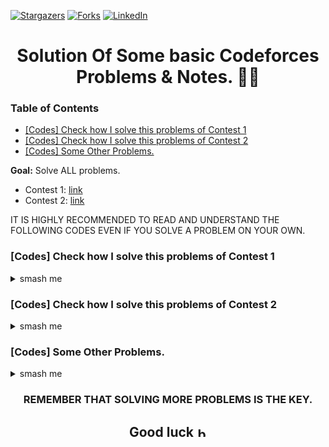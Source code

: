 [![Stargazers][stars-shield]][stars-url]
[![Forks][forks-shield]][forks-url]
[![LinkedIn][linkedin-shield]][linkedin-url]

[forks-shield]: https://img.shields.io/github/forks/Andrew-Velox/CP-SOL-NOTES.svg?style=for-the-badge
[forks-url]: https://github.com/Andrew-Velox/CP-SOL-NOTES/network/members
[stars-shield]: https://img.shields.io/github/stars/Andrew-Velox/CP-SOL-NOTES.svg?style=for-the-badge
[stars-url]: https://github.com/Andrew-Velox/CP-SOL-NOTES/stargazers
[linkedin-shield]: https://img.shields.io/badge/-LinkedIn-black.svg?style=for-the-badge&logo=linkedin&colorB=555
[linkedin-url]: https://linkedin.com/in/mohabbat69

<h1 align="center"> Solution Of Some basic Codeforces Problems & Notes. 👾🎯 </h1>

### Table of Contents
- [[Codes] Check how I solve this problems of Contest 1](#codes-check-how-I-solve-this-problems-of-contest-1)
- [[Codes] Check how I solve this problems of Contest 2](#codes-check-how-I-solve-this-problems-of-contest-2)
- [[Codes] Some Other Problems. ](#other)




**Goal:** Solve ALL problems.
- Contest 1: [link](https://codeforces.com/group/MWSDmqGsZm/contest/219158)
- Contest 2: [link](https://codeforces.com/group/MWSDmqGsZm/contest/219432)
<!--- Contest 3: [link](https://vjudge.net/contest/468964) -->


IT IS HIGHLY RECOMMENDED TO READ AND UNDERSTAND THE FOLLOWING CODES EVEN IF YOU SOLVE A PROBLEM ON YOUR OWN.

### [Codes] Check how I solve this problems of Contest 1
<details> <summary> smash me </summary>

<b>1. Problem A</b>

<details> <summary> Code(C++) </summary>

```c++
#include <iostream>
using namespace std;
int main(){
    string n;
    cin >> n;
    cout << "Hello, " << n << endl;
}
```

</details>
<br>

<b>2. Problem B</b>

<details> <summary> Code(C++) </summary>

```c++
#include <iostream>
using namespace std;
int main(){
    //Only one: int, long long, char, float and double respectively.
    string p;
    int n;
    long long s;
    char r;
    float d;
    double rr;
    cin >> n >> s >> r >> d >> rr;
    cout << n << endl;
    cout << s << endl;
    cout << r << endl;
    cout << d << endl;
    cout << rr << endl;
    
}
```

</details>
<br>

<b>3. Problem C</b>

<details> <summary> Code(C++) </summary>

```c++
#include <iostream>
using namespace std;
int main(){
    long long int a,b;
    
    cin >> a >> b;
    cout << a << " + " << b << " = " << a+b << endl;
    cout << a <<" * " << b << " = " << a*b << endl;
    cout << a << " - " << b << " = " << a-b << endl;
    
}
```

</details>
<br>

<b>4. Problem D</b>

<details> <summary> Code(C++) </summary>

```c++
#include <iostream>
using namespace std;
int main(){
    long long int a,b,c,d;
    cin >> a >> b >> c >> d;
    cout << "Difference = " << (a*b)-(c*d) << endl;
}
```

</details>
<br>

<b>5. Problem E</b>

<details> <summary> Code(C++) </summary>

```c++
#include <iostream>
#include<iomanip>

using namespace std;
int main(){
    double a,ans,pi=3.141592653;

    cin >> a;
    ans = pi*a*a;
    cout << fixed << setprecision(9) ;
    cout << ans;
}
```

</details>
<br>

<b>6. Problem F</b>

<details> <summary> Code(C++) </summary>

```c++
#include <iostream>
using namespace std;

int main(){
    long long int a,b,n,x,y;
    cin >> n >> y;
    
    
    for(x=1;x<=1;x++){
        a = n%10;
        b = y%10;
        }
    cout << a+b;
    
}
```

</details>
<br>

<b>7. Problem G</b>

<details> <summary> Code(C++) </summary>

```c++
#include <iostream>
using namespace std;

int main(){
    long long int a=0,n,x;
    cin >> n;
    a = (n * (n + 1)) / 2;
    cout << a;    
}
```

</details>
<br>

<b>8. Problem H</b>

<details> <summary> Code(C++) </summary>

```c++
#include <iostream>
#include <cmath>

using namespace std;
int main(){
    double a,b;

    cin >> a >> b;
    double all1 = a/b;

    cout << "floor " << a << " / " << b << " = " << floor(all1) << endl;
    cout << "ceil " << a << " / " << b << " = " << ceil(all1) << endl;
    cout << "round " << a << " / " << b << " = " << round(all1) << endl;

}
```

</details>
<br>

<b>9. Problem I</b>

<details> <summary> Code(C++) </summary>

```c++
#include <iostream>

using namespace std;
int main(){
    double a,b;

    cin >> a >> b;
    if(a>=b){
        cout << "Yes";
    }
    else{
        cout << "No";
    }
}
```

</details>
<br>

<b>10. Problem J</b>

<details> <summary> Code(C++) </summary>

```c++
#include <iostream>

using namespace std;
int main(){
    long long int a,b;

    cin >> a >> b;
    if(a%b==0 || b%a==0){
        cout << "Multiples";
    }
    else 
    {
        cout << "No Multiples";
    }
}
```

</details>
<br>

<b>11. Problem K</b>

<details> <summary> Code(C++) </summary>

```c++
#include <iostream>

using namespace std;
int main(){
    long long int a,b,c;

    cin >> a >> b >> c;
    if((a<b && a<c) && (b>a && b>c)){
        cout << a << " " << b;
    }
    else if((b<a && b<c) && (a>b && a>c)){
        cout << b << " " << a;
    }
    else if(b==a && b<c){
        cout << b << " " << c;
    }
    else if(a==b && c<a){
        cout << c << " " << a;
    }
    else if(a==b && a<c){
        cout << a << " " << c;
    }
    else if(a==c && b<a){
        cout << b << " " << a; 
    }
    else if(a==c && a<b){
        cout << a << " " << b; 
    }
    else if(b==c && b<a){
        cout << b << " " << a;
    }
    else if((a<b && a<c) && (c>a && c>b)){
        cout << a << " " << c;
    }
    else if((c<a && c<b) && (a>b && a>c)){
        cout << c << " " << a;
    }
    else if((b<a && b<c) && (c>a && c>b)){
        cout << b << " " << c;
    }
    else if((c<a && c<b) && (b>a && b>c)){
        cout << c << " " << b;
    }
    else{
        cout << a << " " << b;
    }
}
```

</details>
<br>

<b>12. Problem L</b>

<details> <summary> Code(C++) </summary>

```c++
#include <bits/stdc++.h>
using namespace std;

int main(){
    string a,b;
    string c,d;

    cin >> a >> b;
    cin >> c >> d;

    if(b==d){
        cout << "ARE Brothers";
    }
    else{
        cout << "NOT";
    }
}
```

</details>
<br>

<b>13. Problem M</b>

<details> <summary> Code(C++) </summary>

```c++
#include <iostream>

using namespace std;
int main(){
    char c;
    cin >> c;
    if(c>='A' && c<='Z'){
        cout << "ALPHA" << endl;
        cout << "IS CAPITAL";
    }
    else if(c>='a' && c<='z'){
        cout << "ALPHA" << endl;
        cout << "IS SMALL";
    }
    else{
        cout << "IS DIGIT";
    }
}
```

</details>
<br>

<b>14. Problem N</b>

<details> <summary> Code(C++) </summary>

```c++
#include <iostream>

using namespace std;
int main(){
    char c;
    cin >> c;
    if(c>='A' && c<='Z'){
        auto x = int(c)+32;
        cout << (char)x;
    }
    else if(c>='a' && c<='z'){
        auto y =int(c)-32;
        cout << (char)y;
    }   
}
```

</details>
<br>

<b>15. Problem O</b>

<details> <summary> Code(C++) </summary>

```c++
#include <iostream>

using namespace std;
int main(){
    long long int a,b;
    char s;


    cin >> a >> s >> b;

    if(s=='+'){
        cout << a+b;
    }
    else if(s=='-'){
        cout << a-b;
    }
    else if(s=='*'){
        cout << a*b;
    }
    else{
        cout << a/b;
    }
}
```

</details>
<br>

<b>16. Problem P</b>

<details> <summary> Code(C++) </summary>

```c++
#include <iostream>
using namespace std;
 
int main(){    
    long long int n;
    
    cin >> n;  
    while (n >= 10)
        n /= 10;   
    if(n%2==0){
        cout << "EVEN";
    }
    else{
        cout << "ODD";
    }
    
}
```

</details>
<br>

<b>17. Problem Q</b>

<details> <summary> Code(C++) </summary>

```c++
#include <bits/stdc++.h>
using namespace std;

int main(){

    float x,y;

    cin >> x >> y;

    if( x>0 && y>0) cout << "Q1" << endl;
    else if( x<0 && y>0) cout << "Q2" << endl;
    else if( x<0 && y<0) cout << "Q3" << endl;
    else if( x>0 && y<0) cout << "Q4" << endl;
    else if( x==0 && y == 0) cout << "Origem" << endl;
    else if( x>0 || x<0 && y == 0) cout << "Eixo X" << endl;
    else if( x==0 && y<0 || y>0) cout << "Eixo Y" << endl;
    return 0;
}
```

</details>
<br>

<b>18. Problem R</b>

<details> <summary> Code(C++) </summary>

```c++
#include <bits/stdc++.h>
using namespace std;

int main(){
    long long n;
    int yr=365,mo=30,count=0,moc=0;
    int temp,motemp;

    cin >> n;

    temp =n;
   if(n>=yr){
    for(int x=yr; x<=n; x+=yr){
        count++;
        temp-=yr;
        }
        cout << count << " years" << "\n";
   }

   else{
    cout << count << " years" << "\n";
   }
   
   motemp =temp;
   
   if(temp>=mo){
    
    for(int x=mo; x<=temp; x+=mo){
        moc++;
        motemp-=mo;
        }
        cout << moc << " months" "\n";
        cout << motemp << " days" << "\n";
    }
    else{
        cout << moc << " months" << "\n";
        cout << motemp << " days" << "\n";
    }
}
```

</details>
<br>

<b>19. Problem S</b>

<details> <summary> Code(C++) </summary>

```c++
#include <bits/stdc++.h>
using namespace std;

int main(){
    // [0,25], (25,50], (50,75], (75,100]
    float n;

    cin >> n;

    if(n>=0 && n<=25){
        cout << "Interval [0,25]";
    }
    else if(n>25 && n<=50){
        cout << "Interval (25,50]";
    }
    else if(n>50 && n<=75){
        cout << "Interval (50,75]";
    }
    else if(n>75 && n<=100){
        cout << "Interval (75,100]";
    }
    else{
        cout << "Out of Intervals";
    }

}
```

</details>
<br>

<b>20. Problem T</b>

<details> <summary> Code(C++) </summary>

```c++
#include <bits/stdc++.h>
using namespace std;

int main(){
    long long a,b,c;
    cin >> a >> b >> c;

    // 1st one //
    if(a<b && a<c) cout << a << "\n";
    else if(b<a && b<c) cout << b << "\n";
    else if(c<a && c<b) cout << c << "\n";
    else if(a==b && b==c) cout << a << "\n";
    else if(a==b && a<c) cout << a << "\n";
    else if(a==c && a<b) cout << a << "\n";
    else cout << b << "\n";

    // 2nd one //
    if(a<b && a>c) cout << a << "\n";
    else if(a>b && a<c) cout << a << "\n";
    else if(b<a && b>c) cout << b << "\n";
    else if(b>a && b<c) cout << b << "\n";
    else if(a==b && b==c) cout << a << "\n";
    else if(a==b && b<c) cout << b << "\n";
    else if(a==b && b>c) cout << b << "\n";
    else if(b==c && c<a) cout << c << "\n";
    else if(b==c && c>a) cout << c << "\n";
    else cout << c << "\n";

    // 3rd one //
    if(a>b && a>c) cout << a << "\n";
    else if(b>a && b>c) cout << b << "\n";
    else if(c>a && c>b) cout << c << "\n";
    else if(a==b && b==c) cout << a << "\n";
    else if(a==b && a>c) cout << a << "\n";
    else if(a==c && a>b) cout << a << "\n";
    else cout << b << "\n";

    cout << "\n";

    cout << a << "\n";
    cout << b << "\n";
    cout << c << "\n";
    
}
```

</details>
<br>

<b>21. Problem U</b>

<details> <summary> Code(C++) </summary>

```c++
#include <bits/stdc++.h>
using namespace std;

int main(){
     double n,n2;
     int num;

     cin >> n;
     num = int(n);
     n2 = n - num;

     if( n2 > 0) cout << "float " << num << " " << n2 << endl;
     else cout << "int " << num << endl; 
     return 0;

}
```

</details>
<br>

<b>22. Problem V</b>

<details> <summary> Code(C++) </summary>

```c++
#include <bits/stdc++.h>
using namespace std;

int main(){

  int a,b;
  string n;

  cin >> a >> n >> b;

  if( a > b && n == ">") cout << "Right" << endl;
  else if( b > a && n == "<") cout << "Right" << endl;
  else if( a==b && n== "=") cout << "Right" << endl;
  else cout << "Wrong" << endl;

  return 0;
}
```

</details>
<br>

<b>23. Problem W</b>

<details> <summary> Code(C++) </summary>

```c++
#include <bits/stdc++.h>
using namespace std;

int main(){

  int a,b,res,ans;
  string n,e;

  cin >> a >> n >> b >> e >> res;


  if( n == "+"){
    ans = a+b;
    if( ans == res){
      cout << "Yes" << endl;
    }
    else {
      cout << ans;
    }
  }
  else if( n == "-" ){ 
    ans = a-b;
    if( ans == res){
      cout << "Yes" << endl;
    }
    else{
      cout << ans;
    }
  }
  else if( n == "*" ){ 
    ans = a*b;
    if( ans == res){
      cout << "Yes" << endl;
    }
    else{
      cout << ans;
    }
  }

  return 0;
}
```

</details>
<br>

<b>24. Problem X</b>

<details> <summary> Code(C++) </summary>

```c++
#include <bits/stdc++.h>
using namespace std;

int main(){

  long long int a,b,c,d;

  cin >> a >> b >> c >> d;
  
  
  if(c<b && c<a && b<d){
    cout << a << " " << b;
  }
  else if(c<b && b<d || c<b && d==b && c>a){
    cout << c << " " << b;
  }
  else if( c<a && d==b ){
    cout << a << " " << b;
  }
  else if(c<a && c<b && d<b && d>a || a==c && d<b){
    cout << a << " " << d;
  }
 
  else if(a==b && b==c && c==d){
    cout << a << " " << b;
  }
  else if( a==c && b==d){
      cout << a << " " << b;
  }
  else if(b==c && b==d){
      cout << b << " " << c;
  }
  else if( a==c && a==d){
    cout << a << " " << c;
  }
  
  else if(b==c && b>a && b<d){
      cout << b << " " << c;
  }
  
  else if( a>c && b<d){
      cout << a << " " << b;
  }
  else if(c>a && d<b){
      cout << c << " " << d;
  }
  
  else if(a==b && b==c){
      cout << b << " " << c;
  }

  else{
    cout << "-1";
  }
  return 0;
}
```

</details>
<br>

<b>25. Problem Y</b>

<details> <summary> Code(C++) </summary>

```c++
#include <bits/stdc++.h>
using namespace std;

int main(){

    long long int a,b,c,d,ans;

    cin >> a >> b >> c >> d;
    
    a %= 100;
	b %= 100;
	c %= 100;
	d %= 100;

    int ss = a*b*c*d;
 
    ans = ss%100;
    
    if(ans<10){
        cout << 0 << ans << endl;
    }
    else{
        cout << ans << endl;
    }
    return 0;
}
```

</details>
<br>

<b>26. Problem Z</b>

<details> <summary> Code(C++) </summary>

```c++


```

</details>

  </details>

### [Codes] Check how I solve this problems of Contest 2
  <details> <summary> smash me </summary>
<b>1. Problem A</b>

<details> <summary> Code(C++) </summary>

```c++
#include <iostream>
using namespace std;
int main(){
    int n;
    cin >> n;
    for(int x=1; x<=n; x++){
        cout << x << endl; 
    }
}
```

</details>
<br>

<b>2. Problem B</b>

<details> <summary> Code(C++) </summary>

```c++
#include <iostream>
using namespace std;
int main(){
    int n;
    cin >> n;
    if(n==1){
        cout << "-1";
    }
    else{
        for(int x=2; x<=n; x=x+2){
            cout << x << endl;
        }
    }
}
```

</details>
<br>

<b>3. Problem C</b>

<details> <summary> Code(C++) </summary>

```c++
#include <bits/stdc++.h>
using namespace std;

int main(){


    int n,n2,eve=0,odd=0,pos=0,neg=0;

    cin >> n;
    for(int x=1; x<=n; x++){
        cin >> n2;

        if(n2%2==0 || n2%-2==0) eve++;
        else odd++;
        
        if(n2>0) pos++;
        else if(n2<0) neg++;
    }
    cout << "Even: " << eve << endl;
    cout << "Odd: " << odd << endl;
    cout << "Positive: " << pos << endl;
    cout << "Negative: " << neg << endl;
    return 0;
}
```

</details>
<br>

<b>4. Problem D</b>

<details> <summary> Code(C++) </summary>

```c++
#include <bits/stdc++.h>
using namespace std;

int main(){
    int n;

    while(1){
        cin >> n;
        if(n==1999){
            cout << "Correct" << endl;
            exit(0);
        }
        else cout << "Wrong" << endl;
    }


    return 0;
}
```

</details>
<br>

<b>5. Problem E</b>

<details> <summary> Code(C++) </summary>

```c++
#include <bits/stdc++.h>
using namespace std;

int main(){
    int n,n2,max=-99999;
    cin >> n;

    for( int x=1; x<=n; x++){
        cin >> n2;

        if(n2>max){
            max=n2;
        }

    }
    cout << max << endl;

    return 0;
}
```

</details>
<br>

<b>6. Problem F</b>

<details> <summary> Code(C++) </summary>

```c++
#include <bits/stdc++.h>
using namespace std;

int main(){
    int n;
    cin >> n;
    for( int x=1; x<=12; x++){
        cout << n << " * " << x << " = " << n*x << endl; 
    }
    return 0;
}
```

</details>
<br>

<b>7. Problem G</b>

<details> <summary> Code(C++) </summary>

```c++
#include <bits/stdc++.h>
using namespace std;

int main(){
    int n,n2;
    cin >> n;
    for( int x=1; x<=n; x++){
        long long int res=1;
        cin >> n2;
        for( int y=1; y<=n2; y++){
            res = res*y;
        }
        cout << res << endl;
                
    }
    return 0;
}
```

</details>
<br>

<b>8. Problem H</b>

<details> <summary> Code(C++) </summary>

```c++
#include <bits/stdc++.h>
using namespace std;
int main(){
    int n,res=0,count=0;
    cin >> n;

    for(int x=2; x<n; x++){
        res = n%x;

        if(res==0) count++;
    }
    if(count>0){
        cout << "NO" << endl;
    }
    else{
        cout << "YES" << endl;

    }
    return 0;
}

```

</details>
<br>

<b>9. Problem I</b>

<details> <summary> Code(C++) </summary>

```c++


```

</details>
<br>

<b>10. Problem J</b>

<details> <summary> Code(C++) </summary>

```c++
#include <bits/stdc++.h>
using namespace std;
int main(){
    int n,nn,x,y;
    cin >> n;

    for(x=2; x<=n; x++){
        nn = 1;
        for(y=2; y<x; y++)
            if(x%y==0){
            nn=2;
            break;
        
        }
        if(nn==1) cout << x << " ";
    }
    return 0;
}

```

</details>
<br>

<b>11. Problem K</b>

<details> <summary> Code(C++) </summary>

```c++
#include <bits/stdc++.h>
using namespace std;
int main(){
    int n,nn,x,y;
    cin >> n;

    for( x=1; x<=n; x++){
        if(n%x==0){
            cout << x << endl;
        }
    }
    return 0;  
}
```

</details>
<br>

<b>12. Problem L</b>

<details> <summary> Code(C++) </summary>

```c++
#include <bits/stdc++.h>
using namespace std;

int main(){
    int n1,n2,gcd;
    cin >> n1 >> n2;

    for(;n2>0;){
        gcd = n1%n2;
        n1 = n2;
        n2 = gcd;
    }

    cout << n1;
    return 0;
}
```

</details>
<br>

<b>13. Problem M</b>

<details> <summary> Code(C++) </summary>

```c++


```

</details>
<br>

<b>14. Problem N</b>

<details> <summary> Code(C++) </summary>

```c++
#include <bits/stdc++.h>
using namespace std;

int main(){
    string s;
    int n1,n2;

    cin >> s;
    cin >> n1;
    for(int x=1; x<=n1; x++){
        cin >> n2;
        for(int y=1;y<=n2; y++){
            cout << s;
        }
        cout << endl;
    }
    return 0;
}
```

</details>
<br>

<b>15. Problem O</b>

<details> <summary> Code(C++) </summary>

```c++
#include <bits/stdc++.h>
using namespace std;

int main(){

    int n;
    cin >> n;

    for(int x=1; x<=n; x++){
        for(int y=1; y<=x; y++){
            cout << "*";
        }
        cout << endl;
    }

    return 0;
}
```

</details>
<br>

<b>16. Problem P</b>

<details> <summary> Code(C++) </summary>

```c++
#include <bits/stdc++.h>
using namespace std;
int main(){
    int n;
    cin >> n;

    for(int x=n;x>=1; x--){
        for(int y=1; y<=x; y++){
            cout << "*";
        }
        cout << endl;
    }

    return 0;
}
```

</details>
<br>

<b>17. Problem Q</b>

<details> <summary> Code(C++) </summary>

```c++
#include <bits/stdc++.h>
using namespace std;

int main(){
  int u,n;
  cin >> u;
  while(u--){
    cin >> n;
    if (n == 0) {
      cout << 0 << endl;
      continue;
    }
    while(n>0){
      int last = n%10;
      cout << last << " ";
      int fast = n/10;
      n = fast;
    }
    cout << endl;
  }
  return 0;
}
```

</details>
<br>

<b>18. Problem R</b>

<details> <summary> Code(C++) </summary>

```c++
#include <bits/stdc++.h>
using namespace std;

int main(){
    int n1,n2;

    do{

        int sum = 0;
        cin >> n1 >> n2;

        if(n1<=0 || n2<=0){
            break;
        }
        if(n1>n2){
            for( int x=n2; x<=n1; x++){
                
                cout << x << " ";
                sum = x+sum;
            }
            cout << "sum =" << sum << endl;
        }
        else{
            for( int x=n1; x<=n2; x++){
                
                cout << x << " ";
                sum = x+sum;
            }
            cout << "sum =" << sum << endl;
        }
    }while(1);


    return 0;
}
```

</details>
<br>

<b>19. Problem S</b>

<details> <summary> Code(C++) </summary>

```c++
#include <bits/stdc++.h>
using namespace std;

int main(){
    int n;

    cin >> n;

    for(int x=1; x<=n; x++){
        int n1,n2,sum=0;
        cin >> n1 >> n2;
        if(n1<n2){
            for(int y=n1+1; y<n2; y++){
            if(y%2==1){
                sum=sum+y;
                }
            }
        }
        else{
            for(int y=n2+1; y<n1; y++){
            if(y%2==1){
                sum=sum+y;
                }
            }
        }
        cout << sum << endl;
    }
    return 0;
}
```

</details>
<br>

<b>20. Problem T</b>

<details> <summary> Code(C++) </summary>

```c++
#include <bits/stdc++.h>
using namespace std;

int main(){
    int n,y;
    cin >> n;

    for(int x=1; x<=n; x++){

        for(y=1; y<=n-x; y++){
            cout << " ";
        }

        for(y=1; y<=x*2-1; y++){
            cout << "*";
        }
        cout << endl;
    }

    return 0;
}
```

</details>
<br>

<b>21. Problem U</b>

<details> <summary> Code(C++) </summary>

```c++



```

</details>
<br>

<b>22. Problem V</b>

<details> <summary> Code(C++) </summary>

```c++
#include <bits/stdc++.h>
using namespace std;
int main(){
  int n,count=0;
  cin >> n;
  for(int x=1; x<=n*4; x++){
    count=x;
    if(count%4==0){
      cout << "PUM" << endl;
    }
    if(count%4!=0)
    cout << count << " ";
  }
  return 0;
}
```

</details>
<br>

<b>23. Problem W</b>

<details> <summary> Code(C++) </summary>

```c++
#include <bits/stdc++.h>
using namespace std;

int main(){
    int n;

    cin >> n;

    for( int x=1; x<=n; x++){
        for( int y=1; y<=n-x; y++){
            cout << " ";
        }
        for( int y=1; y<=x*2-1; y++){
            cout << "*";
        }
        cout << endl;
    }
    for( int x=n; x>=1; x--){
        for( int y=1; y<=n-x; y++){
            cout << " ";
        }
        for( int y=1; y<=x*2-1; y++){
            cout << "*";
        }
        cout << endl;
    }

    return 0;
}
```

</details>
<br>

<b>24. Problem X</b>

<details> <summary> Code(C++) </summary>

```c++
#include <bits/stdc++.h>
using namespace std;

int main(){
    int u,n,res,nn;
    int a,b;
    cin >> u;

    while(u--){
        int count=0,c=0;
        cin >> n;
        while(n>0){
            res = n/2;
            nn = n%2;
            n = res;
            if(nn==1){
                count++;
            }
        }

        for(int x=0; x<count; x++){
            a = 1*pow(2,x);
            b = a;
            c +=b;
        }
        cout << c << endl;
    }
    return 0;
}
```

</details>
<br>

<b>25. Problem Y</b>

<details> <summary> Code(C++) </summary>

```c++
#include <bits/stdc++.h>
using namespace std;

int main(){
  int n,a=1,b=0;
  cin >> n;

  for( int x=1; x<=n; x++){

    int f =a+b;
    a=b;
    cout << a << " ";
    b=f;
  }
  return 0;
}
```

</details>
<br>

<b>26. Problem Z</b>

<details> <summary> Code(C++) </summary>

```c++


```

</details>
<br>


  </details>


### [Codes] Some Other Problems.
<details> <summary> smash me </summary>

<b>1. Problem Age_in_days</b>

<details> <summary> Code(C++) </summary>

```c++
#include <bits/stdc++.h>
using namespace std;

int main(){
    long long n;
    int yr=365,mo=30,count=0,moc=0;
    int temp,motemp;

    cin >> n;

    temp =n;
   if(n>=yr){
    for(int x=yr; x<=n; x+=yr){
        count++;
        temp-=yr;
        }
        cout << count << " years" << "\n";
   }

   else{
    cout << count << " years" << "\n";
   }
   
   motemp =temp;
   
   if(temp>=mo){
    
    for(int x=mo; x<=temp; x+=mo){
        moc++;
        motemp-=mo;
        }
        cout << moc << " months" "\n";
        cout << motemp << " days" << "\n";
    }
    else{
        cout << moc << " months" << "\n";
        cout << motemp << " days" << "\n";
    }
}
```

</details>
<br>

<b>2. Problem Armstrong check for three digit Number</b>

<details> <summary> Code(C++) </summary>

```c++
#include <bits/stdc++.h>
using namespace std;

int main(){
    // take 3 digit input and check its armstrong or not
    int x,n,a,b,c;
    int t,tt,ttt,res;

    cin >> n;
    a=n;
    b=n;

    // 1st number loop
    while(a>=10){
        a/=10;
    }

    // 2nd Number loop
    while(b>=100){
        b/=10;
        for(x=0; x<b;x++){
            b=b%10;
        }
    }
    
    // Third Number Loop
    for(x=0;x<n;x++){
        c = n%10;
    }

    t = a*a*a;
    tt = b*b*b;
    ttt = c*c*c;
    res=t+tt+ttt;

    if(n==res){
        cout << "Its an Armstrong Number. :)";
    }
    else if(n!=res){
        cout << "Its not an Armstrong Number. :)";
    }
    else{
        cout << "Please Input Three digit Number. :(";
    }
    return 0;
}
```

</details>
<br>

<b>3. Problem Better_Passwords</b>

<details> <summary> Code(Python) </summary>

```python
tt = input()

r = tt[1:].replace("s","$")
t = r.replace("i","!")
v = t.replace("o","()")

rr = tt[0].upper()

print(rr+v+".")
```

</details>
<br>

<b>4. Problem Divisors</b>

<details> <summary> Code(Python) </summary>

```py
xx = int(input())

for x in range(1,xx+1):
    sum = xx%x
    if sum == 0:
        print(x)
```

</details>
<br>

<b>5. Problem Fibonacci</b>

<details> <summary> Code(Python) </summary>

```python
us = int(input())
a = 0
b = 1
for x in range(us):
    t = b
    sum = a+b
    a = b
    b = sum
    #print(b)
    if b == 0:
        break          
print(t)
```

</details>
<br>

<b>6. Problem Helpful-Maths</b>

<details> <summary> Code(Python) </summary>

```python
# Link: https://codeforces.com/contest/339/problem/A

t = input()
c = 0

tt=sorted(t)
if "+" in tt:    
    tt.remove("+")

for x in t:
    if "+" in (x):
        c = c+1
        
print(*tt[c-1:],sep="+")
```

</details>
<br>

<b>7. Problem Way Too Long Words</b>

<details> <summary> Code(Python) </summary>

```python
w = int(input())

for x in range(w):
    tt = input()    
    
    if len(tt) >10:
        res = (tt[:][0]+str(len(tt[:][1:-1]))+tt[:][-1])
        print(res)
    
    else:
        print(tt)
```

</details>
<br>

<b>8. Problem Word</b>

<details> <summary> Code(Python) </summary>

```python
# Link : https://codeforces.com/contest/59/problem/A

take = input()
up = 0
low = 0

for x in take:
    
    if x.isupper():
        up = up+1
    if x.islower():
        low = low +1

if up < low:
    print(take.lower())    
elif up == low:
    print(take.lower())
elif up>low:
    print(take.upper())
```

</details>
<br>

<b>9. Problem /cin.ignore()</b>

<details> <summary> Code(C++) </summary>

```c++
#include <iostream>
#include <iomanip>
#include <limits>

using namespace std;

int main() {
    int i = 4;
    double d = 4.0;
    string s = "HackerRank ";
    
    int a;
    string ww;
    double b;
    
    cin >> a;
    cin >> b;
    cin.ignore();
    getline(cin, ww);
    
    cout << i+a << endl;
    cout << fixed << setprecision(1);
    cout << b+d << endl;
    cout << s << ww;

    return 0;
}
```

</details>
<br>

<b>10. Problem reverse-array.cpp
</b>

<details> <summary> Code(C++) </summary>

```c++
#include <bits/stdc++.h>
using namespace std;

int main() {
    long long int num[9999],c;
    cin >> c;

    for(int x=0;x<c;x++){
        cin >> num[x];
    }
    for(int i=c-1; i>=0 ; i--) {
     cout <<  num[i] << " ";
    }

    
}
```

</details>
<br>

<b>11. Problem /while(x--)</b>

<details> <summary> Code(C++) </summary>

```c++
#include <bits/stdc++.h>
using namespace std;

int main(){
    
    int n,odd=0;
    long long int a,b;
    cin >> n;
    while(n--){
    cin >> a >> b;

    for(int y=a; y<b; y++){
        if(y%2!=0){
            odd++;
        }
    }
    cout << odd << endl;
    odd = 0;
    }
}
```

</details>
<br>
    </details>


    
<h3 align="center"> REMEMBER THAT SOLVING MORE PROBLEMS IS THE KEY.</h3>

<h2 align="center"> Good luck <a href="https://emoji.gg/emoji/8771_blobheart"><img src="https://emoji.gg/assets/emoji/8771_blobheart.png" width="16px" height="16px" alt="blobheart"></a></h2>
